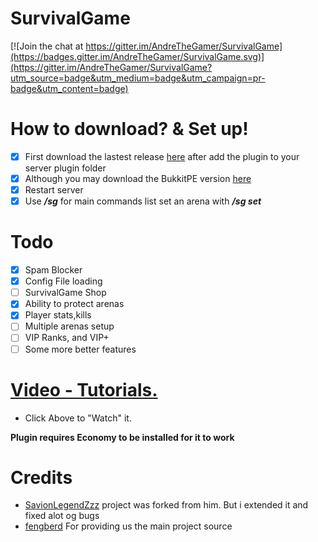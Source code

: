 # SurvivalGame
[![Join the chat at https://gitter.im/AndreTheGamer/SurvivalGame](https://badges.gitter.im/AndreTheGamer/SurvivalGame.svg)](https://gitter.im/AndreTheGamer/SurvivalGame?utm_source=badge&utm_medium=badge&utm_campaign=pr-badge&utm_content=badge)

# How to  download? & Set up!
- [x] First download the lastest release [here](https://github.com/AndreTheGamer/SurvivalGame/releases/download/1.0.10/SurvivalGame_v1.0.10.phar) after add the plugin to your server plugin folder
- [x] Although you may download the BukkitPE  version [here](https://github.com/AndreTheGamer/SurvivalGame/releases/download/1.0.10.0/SurvivalGame_v1.0.10.phar)
- [x] Restart server
- [x] Use ***/sg*** for main commands list set an arena with ***/sg set***

# Todo
- [x] Spam Blocker
- [x] Config File loading
- [ ] SurvivalGame Shop
- [x] Ability to protect arenas
- [x] Player stats,kills
- [ ] Multiple arenas setup
- [ ] VIP Ranks, and VIP+
- [ ] Some more better features
 
# [Video - Tutorials.](https://youtu.be/eOHb7NfIM24)
 - Click Above to "Watch" it.


**Plugin requires Economy to be installed for it to work**

# Credits
- [SavionLegendZzz](https://github.com/SavionLegendZzz) project was forked from him. But i extended it and fixed alot og bugs
- [fengberd](https://github.com/fengberd) For providing us the main project source
